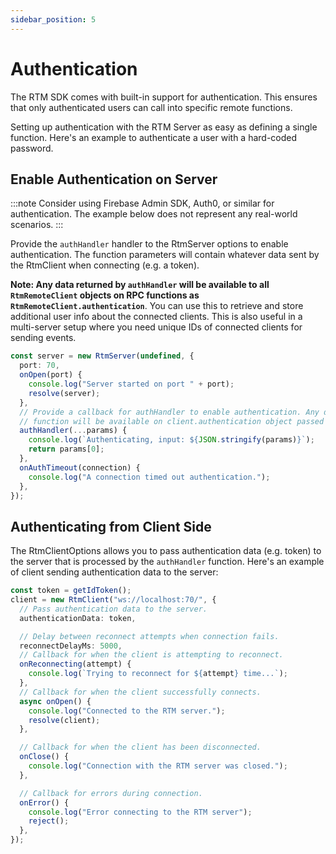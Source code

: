```yaml
---
sidebar_position: 5
---
```


# Authentication

The RTM SDK comes with built-in support for authentication. This ensures that only authenticated users can call into specific remote functions.

Setting up authentication with the RTM Server as easy as defining a single function. Here's an example to authenticate a user with a hard-coded password.

## Enable Authentication on Server

:::note
Consider using Firebase Admin SDK, Auth0, or similar for authentication. The example below does not represent any real-world scenarios.
:::

Provide the `authHandler` handler to the RtmServer options to enable authentication. The function parameters
will contain whatever data sent by the RtmClient when connecting (e.g. a token).

**Note: Any data returned by `authHandler` will be available to all `RtmRemoteClient` objects on RPC functions as `RtmRemoteClient.authentication`**. You can use this to retrieve and store additional user info about the connected clients. This is also useful in a multi-server setup where you need unique IDs of connected clients for sending events.

```typescript title="src/server.ts"
const server = new RtmServer(undefined, {
  port: 70,
  onOpen(port) {
    console.log("Server started on port " + port);
    resolve(server);
  },
  // Provide a callback for authHandler to enable authentication. Any data returned by this
  // function will be available on client.authentication object passed to RPC functions.
  authHandler(...params) {
    console.log(`Authenticating, input: ${JSON.stringify(params)}`);
    return params[0];
  },
  onAuthTimeout(connection) {
    console.log("A connection timed out authentication.");
  },
});
```

## Authenticating from Client Side

The RtmClientOptions allows you to pass authentication data (e.g. token) to the server that is processed by the `authHandler` function. Here's an example of client sending authentication data to the server:

```typescript title="src/client.ts"
const token = getIdToken();
client = new RtmClient("ws://localhost:70/", {
  // Pass authentication data to the server.
  authenticationData: token,

  // Delay between reconnect attempts when connection fails.
  reconnectDelayMs: 5000,
  // Callback for when the client is attempting to reconnect.
  onReconnecting(attempt) {
    console.log(`Trying to reconnect for ${attempt} time...`);
  },
  // Callback for when the client successfully connects.
  async onOpen() {
    console.log("Connected to the RTM server.");
    resolve(client);
  },

  // Callback for when the client has been disconnected.
  onClose() {
    console.log("Connection with the RTM server was closed.");
  },

  // Callback for errors during connection.
  onError() {
    console.log("Error connecting to the RTM server");
    reject();
  },
});
```
